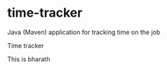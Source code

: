 # time-tracker
Java (Maven) application for tracking time on the job

Time tracker

This is bharath
